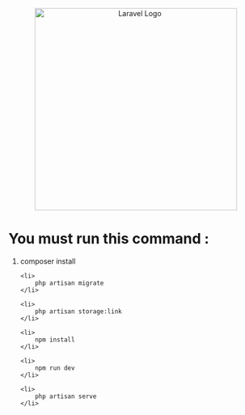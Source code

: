 <p align="center"><a href="https://laravel.com" target="_blank"><img src="https://raw.githubusercontent.com/laravel/art/master/logo-lockup/5%20SVG/2%20CMYK/1%20Full%20Color/laravel-logolockup-cmyk-red.svg" width="400" alt="Laravel Logo"></a></p>

<h1>You must run this command : </h1>
<ol>
    <li>
        composer install
    </li>
    
    <li>
        php artisan migrate
    </li>
    
    <li>
        php artisan storage:link
    </li>
    
    <li>
        npm install
    </li>
    
    <li>
        npm run dev
    </li>
    
    <li>
        php artisan serve
    </li>
</ol>

